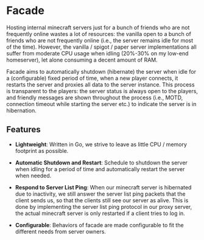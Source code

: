 # Facade

Hosting internal minecraft servers just for a bunch of friends who are not frequently online wastes a lot of resources: the vanilla open to a bunch of friends who are not frequently online (i.e., the server remains idle for most of the time). However, the vanilla / spigot / paper server implementations all suffer from moderate CPU usage when idling (20%-30% on my low-end homeserver), let alone consuming a decent amount of RAM. 

Facade aims to automatically shutdown (hibernate) the server when idle for a (configurable) fixed period of time, when a new player connects, it restarts the server and proxies all data to the server instance. 
This process is transparent to the players: the server status is always open to the players, and friendly messages are shown throughout the process (i.e., MOTD, connection timeout while starting the server etc.) to indicate the server is in hibernation.

## Features
* **Lightweight**: Written in Go, we strive to leave as little CPU / memory footprint as possible.

* **Automatic Shutdown and Restart**: Schedule to shutdown the server when idling for a period of time and automatically restart the server when needed.

* **Respond to Server List Ping**: When our minecraft server is hibernated due to inactivity, we still answer the server list ping packets that the client sends us, so that the clients still see our server as alive. This is done by implementing the server list ping protocol in our proxy server, the actual minecraft server is only restarted if a client tries to log in. 

* **Configurable**: Behaviors of facade are made configurable to fit the different needs from server owners.
